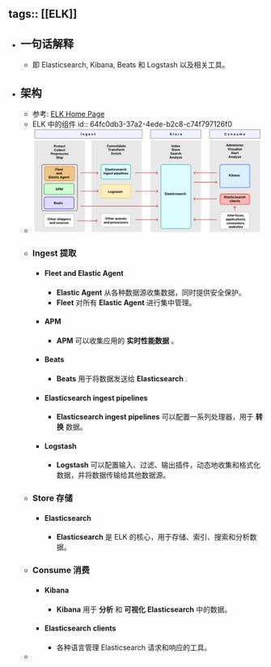 tags:: [[ELK]]
---

- ## 一句话解释
	- 即 Elasticsearch, Kibana, Beats 和 Logstash 以及相关工具。
- ## 架构
	- 参考: [ELK Home Page](https://www.elastic.co/guide/index.html#viewall)
	- ELK 中的组件
	  id:: 64fc0db3-37a2-4ede-b2c8-c74f797126f0
	- ![image.png](../assets/image_1694240174281_0.png)
	- ### Ingest 提取
		- #### Fleet and Elastic Agent
			- **Elastic Agent** 从各种数据源收集数据，同时提供安全保护。
			- **Fleet** 对所有 **Elastic Agent** 进行集中管理。
		- #### APM
			- **APM** 可以收集应用的 **实时性能数据** 。
		- #### Beats
			- **Beats** 用于将数据发送给 **Elasticsearch** .
		- #### Elasticsearch ingest pipelines
			- **Elasticsearch ingest pipelines** 可以配置一系列处理器，用于 **转换** 数据。
		- #### Logstash
			- **Logstash** 可以配置输入、过滤、输出插件，动态地收集和格式化数据，并将数据传输给其他数据源。
	- ### Store 存储
		- #### Elasticsearch
			- **Elasticsearch** 是 ELK 的核心，用于存储、索引、搜索和分析数据。
	- ### Consume 消费
		- #### Kibana
			- **Kibana** 用于 **分析** 和 **可视化** **Elasticsearch** 中的数据。
		- #### Elasticsearch clients
			- 各种语言管理 Elasticsearch 请求和响应的工具。
	-